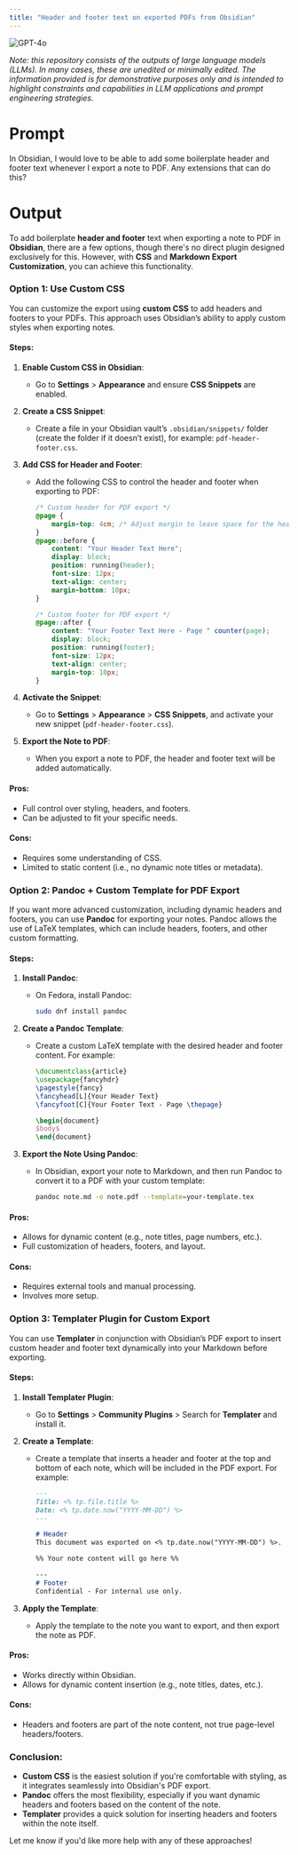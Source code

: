 ```yaml
---
title: "Header and footer text on exported PDFs from Obsidian"
---
```

![GPT-4o](https://img.shields.io/badge/GPT--4o-3333FF?style=for-the-badge&logo=openai&logoColor=white)



*Note: this repository consists of the outputs of large language models (LLMs). In many cases, these are unedited or minimally edited. The information provided is for demonstrative purposes only and is intended to highlight constraints and capabilities in LLM applications and prompt engineering strategies.*


# Prompt

In Obsidian, I would love to be able to add some boilerplate header and footer text whenever I export a note to PDF. Any extensions that can do this?

# Output
To add boilerplate **header and footer** text when exporting a note to PDF in **Obsidian**, there are a few options, though there's no direct plugin designed exclusively for this. However, with **CSS** and **Markdown Export Customization**, you can achieve this functionality.

### Option 1: **Use Custom CSS**
You can customize the export using **custom CSS** to add headers and footers to your PDFs. This approach uses Obsidian’s ability to apply custom styles when exporting notes.

#### Steps:
1. **Enable Custom CSS in Obsidian**:
   - Go to **Settings** > **Appearance** and ensure **CSS Snippets** are enabled.

2. **Create a CSS Snippet**:
   - Create a file in your Obsidian vault’s `.obsidian/snippets/` folder (create the folder if it doesn’t exist), for example: `pdf-header-footer.css`.

3. **Add CSS for Header and Footer**:
   - Add the following CSS to control the header and footer when exporting to PDF:
     ```css
     /* Custom header for PDF export */
     @page {
         margin-top: 4cm; /* Adjust margin to leave space for the header */
     }
     @page::before {
         content: "Your Header Text Here";
         display: block;
         position: running(header);
         font-size: 12px;
         text-align: center;
         margin-bottom: 10px;
     }

     /* Custom footer for PDF export */
     @page::after {
         content: "Your Footer Text Here - Page " counter(page);
         display: block;
         position: running(footer);
         font-size: 12px;
         text-align: center;
         margin-top: 10px;
     }
     ```

4. **Activate the Snippet**:
   - Go to **Settings** > **Appearance** > **CSS Snippets**, and activate your new snippet (`pdf-header-footer.css`).
   
5. **Export the Note to PDF**:
   - When you export a note to PDF, the header and footer text will be added automatically.

#### Pros:
- Full control over styling, headers, and footers.
- Can be adjusted to fit your specific needs.

#### Cons:
- Requires some understanding of CSS.
- Limited to static content (i.e., no dynamic note titles or metadata).

### Option 2: **Pandoc + Custom Template for PDF Export**
If you want more advanced customization, including dynamic headers and footers, you can use **Pandoc** for exporting your notes. Pandoc allows the use of LaTeX templates, which can include headers, footers, and other custom formatting.

#### Steps:
1. **Install Pandoc**:
   - On Fedora, install Pandoc:
     ```bash
     sudo dnf install pandoc
     ```

2. **Create a Pandoc Template**:
   - Create a custom LaTeX template with the desired header and footer content. For example:
     ```latex
     \documentclass{article}
     \usepackage{fancyhdr}
     \pagestyle{fancy}
     \fancyhead[L]{Your Header Text}
     \fancyfoot[C]{Your Footer Text - Page \thepage}

     \begin{document}
     $body$
     \end{document}
     ```

3. **Export the Note Using Pandoc**:
   - In Obsidian, export your note to Markdown, and then run Pandoc to convert it to a PDF with your custom template:
     ```bash
     pandoc note.md -o note.pdf --template=your-template.tex
     ```

#### Pros:
- Allows for dynamic content (e.g., note titles, page numbers, etc.).
- Full customization of headers, footers, and layout.

#### Cons:
- Requires external tools and manual processing.
- Involves more setup.

### Option 3: **Templater Plugin for Custom Export**
You can use **Templater** in conjunction with Obsidian’s PDF export to insert custom header and footer text dynamically into your Markdown before exporting.

#### Steps:
1. **Install Templater Plugin**:
   - Go to **Settings** > **Community Plugins** > Search for **Templater** and install it.

2. **Create a Template**:
   - Create a template that inserts a header and footer at the top and bottom of each note, which will be included in the PDF export. For example:
     ```markdown
     ---
     Title: <% tp.file.title %>
     Date: <% tp.date.now("YYYY-MM-DD") %>
     ---

     # Header
     This document was exported on <% tp.date.now("YYYY-MM-DD") %>.

     %% Your note content will go here %%

     ---
     # Footer
     Confidential - For internal use only.
     ```
   
3. **Apply the Template**:
   - Apply the template to the note you want to export, and then export the note as PDF.

#### Pros:
- Works directly within Obsidian.
- Allows for dynamic content insertion (e.g., note titles, dates, etc.).

#### Cons:
- Headers and footers are part of the note content, not true page-level headers/footers.
  
### Conclusion:
- **Custom CSS** is the easiest solution if you're comfortable with styling, as it integrates seamlessly into Obsidian's PDF export.
- **Pandoc** offers the most flexibility, especially if you want dynamic headers and footers based on the content of the note.
- **Templater** provides a quick solution for inserting headers and footers within the note itself.

Let me know if you'd like more help with any of these approaches!